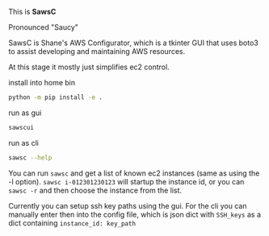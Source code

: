 
This is **SawsC**

Pronounced "Saucy"

SawsC is Shane's AWS Configurator, which is a tkinter GUI that uses boto3 to assist developing and maintaining AWS resources.

At this stage it mostly just simplifies ec2 control.

install into home bin

```sh
python -m pip install -e .
```

run as gui
```sh
sawscui
```

run as cli
```sh
sawsc --help
```

You can run `sawsc` and get a list of known ec2 instances (same as using the -l option). `sawsc i-012301230123` will startup the instance id, or you can `sawsc -r` and then choose the instance from the list.

Currently you can setup ssh key paths using the gui. For the cli you can manually enter then into the config file, which is json dict with `SSH_keys` as a dict containing `instance_id: key_path`
